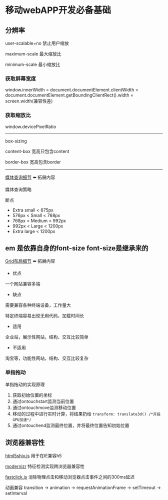 # 移动webAPP开发必备基础
## 分辨率
user-scalable=no 禁止用户缩放

maximum-scale 最大缩放比

minimum-scale 最小缩放比

### 获取屏幕宽度
window.innerWidth = document.documentElement.clientWidth = document.documentElement.getBoundingClientRect().width = screen.width(兼容性差)

### 获取缩放比
window.devicePixelRatio

---

box-sizing

content-box 宽高只包含content

border-box 宽高包含border

---
[媒体查询细节](https://www.runoob.com/cssref/css3-pr-mediaquery.html)  ⬅️ 拓展内容

媒体查询策略

断点

- Extra small < 675px
- 576px < Small < 768px
- 768px < Medium < 992px
- 992px < Large < 1200px
- Extra large < 1200px

em 是依靠自身的font-size font-**size是继承来的**
---
[Grid布局细节](http://www.ruanyifeng.com/blog/2019/03/grid-layout-tutorial.html)  ⬅️ 拓展内容

- 优点

一个网站兼容多端
- 缺点

需要兼容各种终端设备，工作量大

特定终端容易出现无用代码，加载时间长
- 适用

企业站，展示性网站，结构、交互比较简单
- 不适用

淘宝等，功能性网站，结构、交互比较复杂

### 单指拖动
单指拖动的实现原理

1. 获取初始位置的坐标
2. 通过ontouchstart监测当前位置
3. 通过ontouchmove监测移动位置
4. 移动的过程中进行实时计算，将结果扔给 `transform: translate3d() /*开启GPU加速*/`
5. 通过ontouchend监测最终位置，并将最终位置告知初始位置

## 浏览器兼容性
[html5shiv.js](https://github.com/aFarkas/html5shiv#the-html5-shiv) 用于在IE兼容h5

[modernizr](https://modernizr.com/) 特征检测实现跨浏览器兼容性

[fastclick.js](https://github.com/ftlabs/fastclick) 消除物理点击和移动浏览器点击事件之间的300ms延迟

动画兼容 transition -> animation -> requestAnimationFrame -> setTimeout -> setInterval
